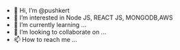 - 👋 Hi, I’m @pushkert
- 👀 I’m interested in Node JS, REACT JS, MONGODB,AWS 
- 🌱 I’m currently learning ...
- 💞️ I’m looking to collaborate on ...
- 📫 How to reach me ...

<!---
pushkert/pushkert is a ✨ special ✨ repository because its `README.md` (this file) appears on your GitHub profile.
You can click the Preview link to take a look at your changes.
--->

